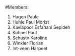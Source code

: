 #Members: 
1. Hagen Paula 
2. Huhle Paul Morizt  
3. Kaviapoor Esfahani Sepideh
4. Kuhnel Paul 
5. Schustv Karoline
6. Winkler Florian 
7. Int-veen Harpeet 

